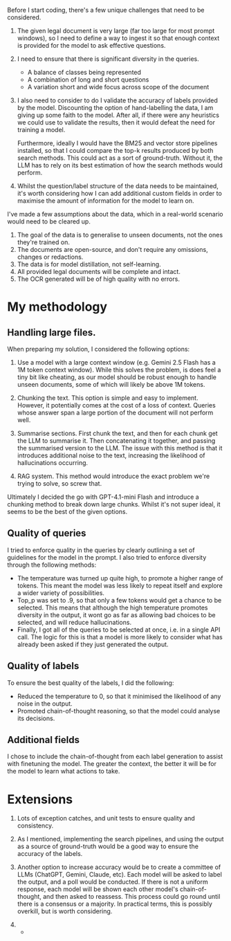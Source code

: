 

Before I start coding, there's a few unique challenges that need to be considered.

1. The given legal document is very large (far too large for most prompt windows),
    so I need to define a way to ingest it so that enough context is provided for
    the model to ask effective questions.

2. I need to ensure that there is significant diversity in the queries.
   * A balance of classes being represented
   * A combination of long and short questions
   * A variation short and wide focus across scope of the document

3. I also need to consider to do I validate the accuracy of labels provided by the model.
    Discounting the option of hand-labelling the data, I am giving up some faith
    to the model. After all, if there were any heuristics we could use to validate the results, 
    then it would defeat the need for training a model. 
    
    Furthermore, ideally I would have the BM25 and vector store pipelines installed, 
    so that I could compare the top-k results produced by both search methods.
    This could act as a sort of ground-truth. Without it, the LLM has to rely on its 
    best estimation of how the search methods would perform.

4. Whilst the question/label structure of the data needs to be maintained, it's worth 
    considering how I can add additional custom fields in order to 
    maximise the amount of information for the model to learn on.

I've made a few assumptions about the data, which in a real-world scenario would need to be cleared up.

1. The goal of the data is to generalise to unseen documents, not the ones they're trained on.
2. The documents are open-source, and don't require any omissions, changes or redactions.
3. The data is for model distillation, not self-learning.
4. All provided legal documents will be complete and intact. 
5. The OCR generated will be of high quality with no errors.

# My methodology

## Handling large files.
    
When preparing my solution, I considered the following options:

   1. Use a model with a large context window (e.g. Gemini 2.5 Flash has a 1M token context window).
    While this solves the problem, is does feel a tiny bit like cheating, as our model should be
    robust enough to handle unseen documents, some of which will likely be above 1M tokens.

   2. Chunking the text. This option is simple and easy to implement. However, it potentially
    comes at the cost of a loss of context. Queries whose answer span a large portion of the 
    document will not perform well.

   3. Summarise sections. First chunk the text, and then for each chunk get the LLM to summarise 
    it. Then concatenating it together, and passing the summarised version to the LLM.
    The issue with this method is that it introduces additional noise to the text, increasing the
    likelihood of hallucinations occurring. 

   4. RAG system. This method would introduce the exact problem we're trying to solve, so screw that.

Ultimately I decided the go with GPT-4.1-mini Flash and introduce a chunking method to break down large chunks. 
Whilst it's not super ideal, it seems to be the best of the given options.
    
## Quality of queries
I tried to enforce quality in the queries by clearly outlining a set of guidelines for the model in the prompt.
I also tried to enforce diversity through the following methods:
* The temperature was turned up quite high, to promote a higher range of tokens. 
    This meant the model was less likely to repeat itself and explore a wider variety of possibilities.
* Top_p was set to .9, so that only a few tokens would get a chance to be selected. 
    This means that although the high temperature promotes diversity in the output,
    it wont go as far as allowing bad choices to be selected, and will reduce hallucinations.
* Finally, I got all of the queries to be selected at once, i.e. in a single API call.
    The logic for this is that a model is more likely to consider what has already been asked
    if they just generated the output.

## Quality of labels
To ensure the best quality of the labels, I did the following:
* Reduced the temperature to 0, so that it minimised the likelihood of any noise in the output.
* Promoted chain-of-thought reasoning, so that the model could analyse its decisions.

## Additional fields
I chose to include the chain-of-thought from each label generation to assist with finetuning
the model. The greater the context, the better it will be for the model to learn what actions to
take.

# Extensions

1. Lots of exception catches, and unit tests to ensure quality and consistency.

2. As I mentioned, implementing the search pipelines, and using the output as a source of ground-truth
    would be a good way to ensure the accuracy of the labels.

3. Another option to increase accuracy would be to create a committee of LLMs (ChatGPT, Gemini, Claude, etc).
    Each model will be asked to label the output, and a poll would be conducted. If there is not a uniform
    response, each model will be shown each other model's chain-of-thought, and then asked to reassess.
    This process could go round until there is a consensus or a majority. In practical terms, this is 
    possibly overkill, but is worth considering.

4. +
